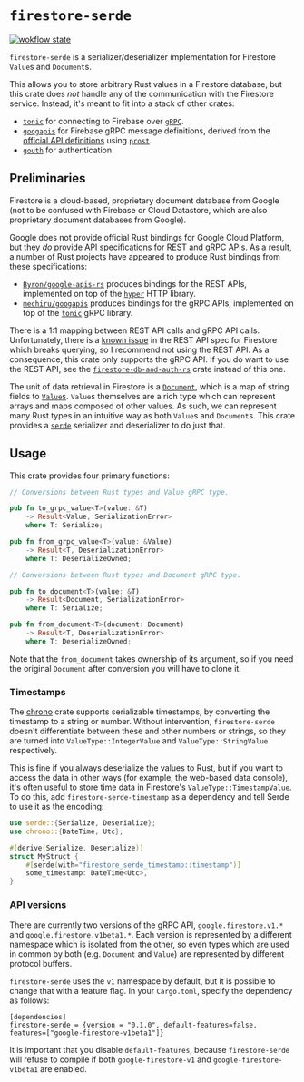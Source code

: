 # `firestore-serde`

[![wokflow state](https://github.com/paulgb/firestore-serde/workflows/rust/badge.svg)](https://github.com/paulgb/firestore-serde/actions/workflows/rust.yml)

`firestore-serde` is a serializer/deserializer implementation for Firestore `Value`s and `Document`s.

This allows you to store arbitrary Rust values in a Firestore database, but this crate does _not_ handle
any of the communication with the Firestore service. Instead, it's meant
to fit into a stack of other crates:

- [`tonic`](https://github.com/hyperium/tonic) for connecting to Firebase
over [`gRPC`](https://grpc.io/).
- [`googapis`](https://github.com/mechiru/googapis) for Firebase gRPC message
definitions, derived from the [official API definitions](https://github.com/googleapis/googleapis) using [`prost`](https://github.com/tokio-rs/prost).
- [`gouth`](https://github.com/mechiru/gouth) for authentication.

## Preliminaries

Firestore is a cloud-based, proprietary document database from Google (not to be confused
with Firebase or Cloud Datastore, which are also proprietary document databases from Google).

Google does not provide official Rust bindings for Google Cloud Platform, but they _do_ provide
API specifications for REST and gRPC APIs. As a result, a number of Rust projects have appeared
to produce Rust bindings from these specifications:

- [`Byron/google-apis-rs`](https://github.com/Byron/google-apis-rs) produces bindings for the REST APIs, implemented on top of the [`hyper`](https://github.com/hyperium/hyper) HTTP library.
- [`mechiru/googapis`](https://github.com/mechiru/googapis) produces bindings for the gRPC APIs,
implemented on top of the [`tonic`](https://github.com/hyperium/tonic) gRPC library.

There is a 1:1 mapping between REST API calls and gRPC API calls. Unfortunately, there is a
[known issue](https://github.com/Byron/google-apis-rs/issues/220) in the REST API spec for
Firestore which breaks querying, so I recommend not using the REST API. As a consequence, this
crate only supports the gRPC API. If you do want to use the REST API, see the 
[`firestore-db-and-auth-rs`](https://github.com/davidgraeff/firestore-db-and-auth-rs)
crate instead of this one.

The unit of data retrieval in Firestore is a [`Document`](https://firebase.google.com/docs/firestore/reference/rpc/google.firestore.v1#google.firestore.v1.Document),
which is a map of string fields to [`Value`s](https://firebase.google.com/docs/firestore/reference/rpc/google.firestore.v1#google.firestore.v1.Value). `Value`s themselves are a rich
type which can represent arrays and maps composed of other values. As such, we can represent
many Rust types in an intuitive way as both `Value`s and `Document`s. This crate provides a
[`serde`](https://serde.rs/) serializer and deserializer to do just that.

## Usage

This crate provides four primary functions:

```rust
// Conversions between Rust types and Value gRPC type.

pub fn to_grpc_value<T>(value: &T)
    -> Result<Value, SerializationError>
    where T: Serialize;

pub fn from_grpc_value<T>(value: &Value)
    -> Result<T, DeserializationError>
    where T: DeserializeOwned;

// Conversions between Rust types and Document gRPC type.

pub fn to_document<T>(value: &T)
    -> Result<Document, SerializationError>
    where T: Serialize;

pub fn from_document<T>(document: Document)
    -> Result<T, DeserializationError>
    where T: DeserializeOwned;
```

Note that the `from_document` takes ownership of its argument, so if you need the original
`Document` after conversion you will have to clone it.

### Timestamps

The [chrono](https://github.com/chronotope/chrono) crate supports serializable timestamps, by
converting the timestamp to a string or number. Without intervention, `firestore-serde` doesn't
differentiate between these and other numbers or strings, so they are turned into
`ValueType::IntegerValue` and `ValueType::StringValue` respectively.

This is fine if you always deserialize the values to Rust, but if you want to access the data in other ways (for example, the web-based data console), it's often useful to store time data 
in Firestore's `ValueType::TimestampValue`. To do this, add `firestore-serde-timestamp` as a
dependency and tell Serde to use it as the encoding:

```rust
use serde::{Serialize, Deserialize};
use chrono::{DateTime, Utc};

#[derive(Serialize, Deserialize)]
struct MyStruct {
    #[serde(with="firestore_serde_timestamp::timestamp")]
    some_timestamp: DateTime<Utc>,
}
```

### API versions

There are currently two versions of the gRPC API, `google.firestore.v1.*` and
`google.firestore.v1beta1.*`. Each version is represented by a different namespace which is
isolated from the other, so even types which are used in common by both (e.g.
`Document` and `Value`) are represented by different protocol buffers.

`firestore-serde` uses the `v1` namespace by default, but it is possible to change that with
a feature flag. In your `Cargo.toml`, specify the dependency as follows:

```
[dependencies]
firestore-serde = {version = "0.1.0", default-features=false, features=["google-firestore-v1beta1"]}
```

It is important that you disable `default-features`, because `firestore-serde` will refuse
to compile if both `google-firestore-v1` and `google-firestore-v1beta1` are enabled.
